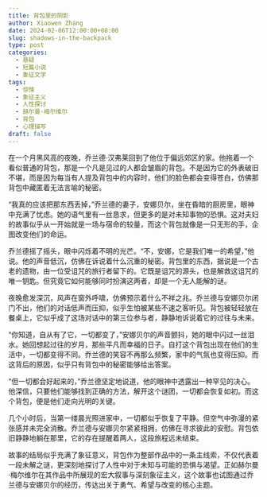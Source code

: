 ```yaml
---
title: 背包里的阴影
author: Xiaowen Zhang
date: 2024-02-06T12:00:00+08:00
slug: shadows-in-the-backpack
type: post
categories:
  - 悬疑
  - 短篇小说
  - 象征文学
tags:
  - 惊悚
  - 象征主义
  - 人性探讨
  - 赫尔曼·梅尔维尔
  - 背包
  - 心理描写
draft: false
---
```


在一个月黑风高的夜晚，乔兰德·汉弗莱回到了他位于偏远郊区的家。他拖着一个看似普通的背包，那是一个凡是见过的人都会皱眉的背包。不是因为它的外表破旧不堪，而是因为每当有人提及背包中的内容时，他们的脸色都会变得苍白，仿佛那背包中藏匿着无法言喻的秘密。

“我真的应该把那东西丢掉，”乔兰德的妻子，安娜贝尔，坐在昏暗的厨房里，眼神中充满了忧虑。她的语气里有一丝恳求，但更多的是对未知事物的恐惧。这对夫妇的故事似乎从一开始就是一场与宿命的较量，而这个背包就像是一只无形的手，企图改变他们的命运。

乔兰德摇了摇头，眼中闪烁着不明的光芒。“不，安娜，它是我们唯一的希望，”他说。他的声音低沉，仿佛在诉说着什么沉重的秘密。背包里的东西，据说是一个古老的遗物，由一位受诅咒的旅行者留下的。它既是诅咒的源头，也是解救这诅咒的唯一钥匙。但究竟它如何能够同时扮演这两者，却是一个无人能解的谜。

夜晚愈发深沉，风声在窗外呼啸，仿佛预示着什么不祥之兆。乔兰德与安娜贝尔闭门不出，他们的对话低声而压抑，似乎生怕被某些不速之客听见。背包被轻轻放在餐桌上，它似乎成了这场对话中的第三位参与者，静静地诉说着它的过往与未来。

“你知道，自从有了它，一切都变了，”安娜贝尔的声音颤抖，她的眼中闪过一丝泪水。她回想起过往的岁月，那些平凡而幸福的日子。自打这个背包出现在他们的生活中，一切都变得不同。乔兰德的笑容不再那么频繁，家中的气氛也变得压抑。而这背后的原因，似乎只有背包中的秘密能够给出答案。

“但一切都会好起来的，”乔兰德坚定地说道，他的眼神中透露出一种罕见的决心。他深信，只要他们能够找到正确的方法，解开这个谜团，一切都会恢复如初。而这个背包，便是他们走向光明的关键。

几个小时后，当第一缕晨光照进家中，一切都似乎恢复了平静。但空气中弥漫的紧张感并未完全消散。乔兰德与安娜贝尔紧紧相拥，仿佛在寻求彼此的安慰。背包依旧静静地躺在那里，它的存在提醒着两人，这段旅程远未结束。

故事的结局似乎充满了象征意义，背包作为整部作品中的一条主线索，不仅代表着一段未解之谜，更深刻地探讨了人性中对于未知与可能的恐惧与渴望。正如赫尔曼·梅尔维尔在其作品中所展现的宏大叙事与深刻象征主义，这个故事也试图通过乔兰德与安娜贝尔的经历，传达出关于勇气、希望与改变的核心主题。